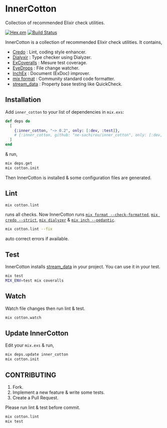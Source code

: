 InnerCotton
==
Collection of recommended Elixir check utilities.

[![Hex.pm](https://img.shields.io/hexpm/v/inner_cotton.svg)](https://hex.pm/packages/inner_cotton)
[![Build Status](https://travis-ci.org/ne-sachirou/inner_cotton.svg?branch=master)](https://travis-ci.org/ne-sachirou/inner_cotton)

InnerCotton is a collection of recommended Elixir check utilities. It contains,

* [Credo][Credo] : Lint, coding style enhancer.
* [Dialyxir][Dialyxir] : Type checker using Dialyzer.
* [ExCoveralls][ExCoveralls] : Mesure test coverage.
* [EyeDrops][EyeDrops] : File change watcher.
* [InchEx][InchEx] : Document (ExDoc) improver.
* [mix format][formatter] : Community standard code formatter.
* [stream_data][stream_data] : Property base testing like QuickCheck.

Installation
--
Add `inner_cotton` to your list of dependencies in `mix.exs`:

```elixir
def deps do
  [
    {:inner_cotton, "~> 0.2", only: [:dev, :test]},
    # {:inner_cotton, github: "ne-sachirou/inner_cotton", only: [:dev, :test]},
  ]
end
```

& run,

```sh
mix deps.get
mix cotton.init
```

Then InnerCotton is installed & some configuration files are generated.

Lint
--
```sh
mix cotton.lint
```

runs all checks. Now InnerCotton runs [`mix format --check-formatted`][formatter], [`mix credo --strict`][Credo], [`mix dialyzer`][Dialyxir] & [`mix inch --pedantic`][InchEx].

```sh
mix cotton.lint --fix
```

auto correct errors if available.

Test
--
InnerCotton installs [stream_data][stream_data] in your project. You can use it in your test.

```sh
mix test
MIX_ENV=test mix coveralls
```

Watch
--
Watch file changes then run lint & test.

```sh
mix cotton.watch
```

Update InnerCotton
--
Edit your `mix.exs` & run,

```sh
mix deps.update inner_cotton
mix cotton.init
```

CONTRIBUTING
--
1. Fork.
1. Implement a new feature & write some tests.
1. Create a Pull Request.

Please run lint & test before commit.

```sh
mix cotton.lint
mix test
```

[Credo]: https://hex.pm/packages/credo
[Dialyxir]: https://hex.pm/packages/dialyxir
[ExCoveralls]: https://hex.pm/packages/excoveralls
[EyeDrops]: https://hex.pm/packages/eye_drops
[formatter]: https://hexdocs.pm/elixir/Code.html#format_string!/2
[InchEx]: https://hex.pm/packages/inch_ex
[stream_data]: https://hex.pm/packages/stream_data
